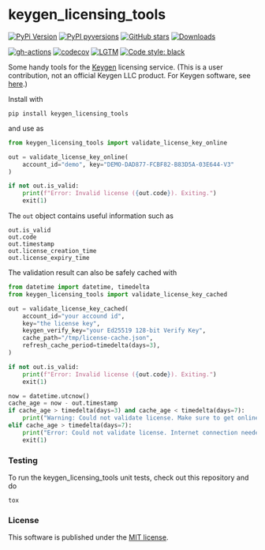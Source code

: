 # keygen_licensing_tools

[![PyPi Version](https://img.shields.io/pypi/v/keygen_licensing_tools.svg?style=flat-square)](https://pypi.org/project/keygen_licensing_tools/)
[![PyPI pyversions](https://img.shields.io/pypi/pyversions/keygen_licensing_tools.svg?style=flat-square)](https://pypi.org/project/keygen_licensing_tools/)
[![GitHub stars](https://img.shields.io/github/stars/nschloe/keygen_licensing_tools.svg?style=flat-square&logo=github&label=Stars&logoColor=white)](https://github.com/nschloe/keygen_licensing_tools)
[![Downloads](https://pepy.tech/badge/keygen_licensing_tools/month?style=flat-square)](https://pepy.tech/project/keygen_licensing_tools)

[![gh-actions](https://img.shields.io/github/workflow/status/nschloe/keygen_licensing_tools/ci?style=flat-square)](https://github.com/nschloe/keygen_licensing_tools/actions?query=workflow%3Aci)
[![codecov](https://img.shields.io/codecov/c/github/nschloe/keygen_licensing_tools.svg?style=flat-square)](https://codecov.io/gh/nschloe/keygen_licensing_tools)
[![LGTM](https://img.shields.io/lgtm/grade/python/github/nschloe/keygen_licensing_tools.svg?style=flat-square)](https://lgtm.com/projects/g/nschloe/keygen_licensing_tools)
[![Code style: black](https://img.shields.io/badge/code%20style-black-000000.svg?style=flat-square)](https://github.com/psf/black)

Some handy tools for the [Keygen](https://keygen.sh/) licensing service. (This
is a user contribution, not an official Keygen LLC product. For Keygen
software, see [here](https://github.com/keygen-sh).)

Install with

```
pip install keygen_licensing_tools
```

and use as

```python
from keygen_licensing_tools import validate_license_key_online

out = validate_license_key_online(
    account_id="demo", key="DEMO-DAD877-FCBF82-B83D5A-03E644-V3"
)

if not out.is_valid:
    print(f"Error: Invalid license ({out.code}). Exiting.")
    exit(1)
```

The `out` object contains useful information such as

```
out.is_valid
out.code
out.timestamp
out.license_creation_time
out.license_expiry_time
```

The validation result can also be safely cached with

<!--pytest-codeblocks:skip-->

```python
from datetime import datetime, timedelta
from keygen_licensing_tools import validate_license_key_cached

out = validate_license_key_cached(
    account_id="your accound id",
    key="the license key",
    keygen_verify_key="your Ed25519 128-bit Verify Key",
    cache_path="/tmp/license-cache.json",
    refresh_cache_period=timedelta(days=3),
)

if not out.is_valid:
    print(f"Error: Invalid license ({out.code}). Exiting.")
    exit(1)

now = datetime.utcnow()
cache_age = now - out.timestamp
if cache_age > timedelta(days=3) and cache_age < timedelta(days=7):
    print("Warning: Could not validate license. Make sure to get online soon.")
elif cache_age > timedelta(days=7):
    print("Error: Could not validate license. Internet connection needed. Exiting.")
    exit(1)
```

### Testing

To run the keygen_licensing_tools unit tests, check out this repository and do

```
tox
```

### License

This software is published under the [MIT
license](https://en.wikipedia.org/wiki/MIT_License).

